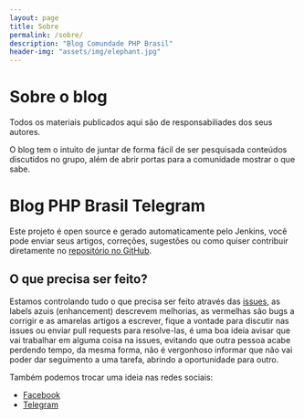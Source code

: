 ```yaml
---
layout: page
title: Sobre
permalink: /sobre/
description: "Blog Comundade PHP Brasil"
header-img: "assets/img/elephant.jpg"
---
```


# Sobre o blog
Todos os materiais publicados aqui são de responsabiliades dos seus autores.

O blog tem o intuito de juntar de forma fácil de ser pesquisada conteúdos discutidos no grupo, além de abrir portas para a comunidade mostrar o que sabe.

# Blog PHP Brasil Telegram

Este projeto é open source e gerado automaticamente pelo Jenkins, você pode enviar seus artigos, correções, sugestões ou como quiser contribuir diretamente no [repositório no GitHub](https://github.com/brasil-php/blog).

## O que precisa ser feito?

Estamos controlando tudo o que precisa ser feito através das [issues](https://github.com/brasil-php/blog/issues), as labels azuis (enhancement) descrevem melhorias, as vermelhas são bugs a corrigir e as amarelas artigos a escrever, fique a vontade para discutir nas issues ou enviar pull requests para resolve-las, é uma boa ideia avisar que vai trabalhar em alguma coisa na issues, evitando que outra pessoa acabe perdendo tempo, da mesma forma, não é vergonhoso informar que não vai poder dar seguimento a uma tarefa, abrindo a oportunidade para outro.

Também podemos trocar uma ideia nas redes sociais:

 * [Facebook](https://www.facebook.com/tambem.nao.tem.biscoito/)
 * [Telegram](https://telegram.me/phpbrasil)
